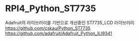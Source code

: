 # RPI4_Python_ST7735
Adafruit의 라이브러리를 기반으로 개선중인 ST7735_LCD 라이브러리  
https://github.com/cskau/Python_ST7735  
https://github.com/adafruit/Adafruit_Python_ILI9341
